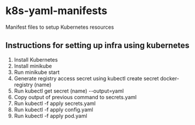 # k8s-yaml-manifests
Manifest files to setup Kubernetes resources

## Instructions for setting up infra using kubernetes
1. Install Kubernetes
2. Install minikube
3. Run minikube start
4. Generate registry access secret using kubectl create secret docker-registry (name)
5. Run kubectl get secret (name) --output=yaml
6. Copy output of previous command to secrets.yaml
7. Run kubectl -f apply secrets.yaml
8. Run kubectl -f apply config.yaml
9. Run kubectl -f apply pod.yaml
